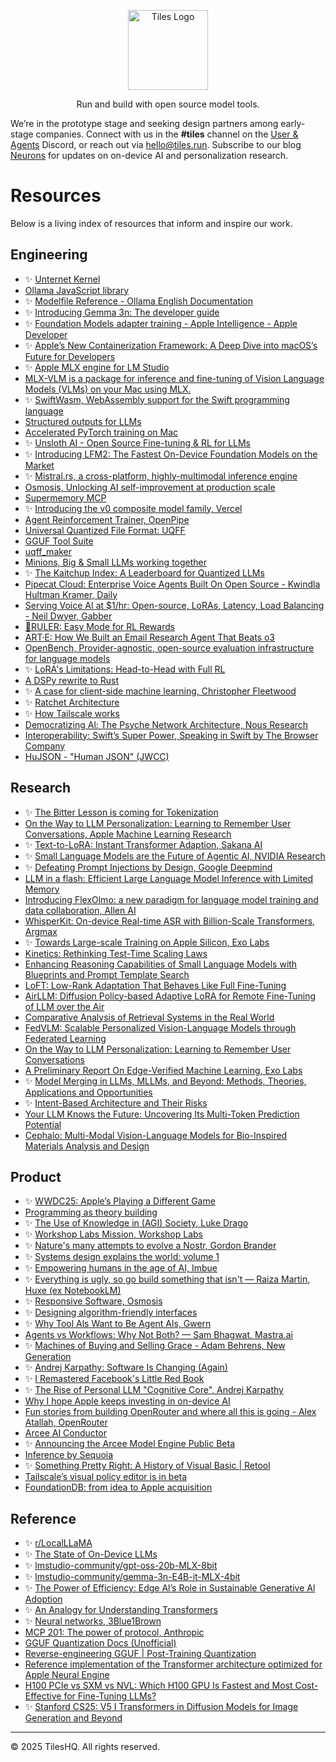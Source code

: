 <p align="center">
  <a href="https://github.com/tileshq/">
    <img src="https://avatars.githubusercontent.com/u/210493283?s=400&u=2f11fffd96608dab3c5e471f0b2ca3d51b528103&v=4" alt="Tiles Logo" width="128" />
  </a>
</p>
<p align="center">
  Run and build with open source model tools.
</p>
            <p>
  We’re in the prototype stage and seeking design partners among early-stage companies. Connect with us in the <strong>#tiles</strong> channel on the <a href="https://discord.gg/yp3xQbHT" className="underline" target="_blank" rel="noopener noreferrer">User &amp; Agents</a> Discord, or reach out via 
  <a href="mailto:hello@tiles.run">hello@tiles.run</a>. Subscribe to our blog <a href="https://blog.tiles.run/" className="underline" target="_blank" rel="noopener noreferrer">Neurons</a> for updates on on-device AI and personalization research.
</p>

# Resources
Below is a living index of resources that inform and inspire our work.

## Engineering
- ✨ [Unternet Kernel](https://github.com/unternet-co/client/tree/main/kernel)
- [Ollama JavaScript library](https://github.com/ollama/ollama-js)
- ✨ [Modelfile Reference - Ollama English Documentation](https://ollama.readthedocs.io/en/modelfile/)
- ✨ [Introducing Gemma 3n: The developer guide](https://developers.googleblog.com/en/introducing-gemma-3n-developer-guide/)
- ✨ [Foundation Models adapter training - Apple Intelligence - Apple Developer](https://developer.apple.com/apple-intelligence/foundation-models-adapter/)
- ✨ [Apple’s New Containerization Framework: A Deep Dive into macOS’s Future for Developers](https://chamodshehanka.medium.com/apples-new-containerization-framework-a-deep-dive-into-macos-s-future-for-developers-cf102643394a)
- ✨ [Apple MLX engine for LM Studio](https://github.com/lmstudio-ai/mlx-engine)
- [MLX-VLM is a package for inference and fine-tuning of Vision Language Models (VLMs) on your Mac using MLX.](https://github.com/Blaizzy/mlx-vlm)
- ✨ [SwiftWasm, WebAssembly support for the Swift programming language](https://github.com/swiftwasm/swift)
- [Structured outputs for LLMs](https://github.com/dottxt-ai/outlines)
- [Accelerated PyTorch training on Mac](https://docs.pytorch.org/docs/stable/notes/mps.html)
- ✨ [Unsloth AI - Open Source Fine-tuning & RL for LLMs](https://unsloth.ai/)
- ✨ [Introducing LFM2: The Fastest On-Device Foundation Models on the Market](https://www.liquid.ai/blog/liquid-foundation-models-v2-our-second-series-of-generative-ai-models)
- ✨ [Mistral.rs, a cross-platform, highly-multimodal inference engine](https://github.com/EricLBuehler/mistral.rs)
- [Osmosis, Unlocking AI self-improvement at production scale](https://osmosis.ai/)
- [Supermemory MCP](https://mcp.supermemory.ai/)
- ✨ [Introducing the v0 composite model family, Vercel](https://vercel.com/blog/v0-composite-model-family#why-does-v0-need-a-composite-model-architecture?)
- [Agent Reinforcement Trainer, OpenPipe](https://github.com/openpipe/art)
- [Universal Quantized File Format: UQFF](https://github.com/EricLBuehler/mistral.rs/blob/master/docs/UQFF.md)
- [GGUF Tool Suite](https://github.com/Thireus/GGUF-Tool-Suite/)
- [uqff_maker](https://github.com/EricLBuehler/uqff_maker)
- [Minions, Big & Small LLMs working together](https://github.com/HazyResearch/minions)
- ✨ [The Kaitchup Index: A Leaderboard for Quantized LLMs](https://kaitchup.substack.com/p/the-kaitchup-index)
- [Pipecat Cloud: Enterprise Voice Agents Built On Open Source - Kwindla Hultman Kramer, Daily](https://www.youtube.com/watch?v=IA4lZjh9sTs)
- [Serving Voice AI at $1/hr: Open-source, LoRAs, Latency, Load Balancing - Neil Dwyer, Gabber](https://www.youtube.com/watch?v=rD23-VZZHOo)
- [📏RULER: Easy Mode for RL Rewards](https://openpipe.ai/blog/ruler)
- [ART·E: How We Built an Email Research Agent That Beats o3](https://openpipe.ai/blog/art-e-mail-agent)
- [OpenBench, Provider-agnostic, open-source evaluation infrastructure for language models](https://github.com/groq/openbench)
- ✨ [LoRA's Limitations: Head-to-Head with Full RL](https://osmosis.ai/blog/lora-comparison)
- [A DSPy rewrite to Rust](https://github.com/krypticmouse/DSRs)
- ✨ [A case for client-side machine learning, Christopher Fleetwood](https://www.are.na/block/37127633)
- ✨ [Ratchet Architecture](https://github.com/huggingface/ratchet/blob/master/ARCHITECTURE.md)
- ✨ [How Tailscale works](https://tailscale.com/blog/how-tailscale-works)
- [Democratizing Al: The Psyche Network Architecture, Nous Research](https://nousresearch.com/nous-psyche/)
- [Interoperability: Swift’s Super Power, Speaking in Swift by The Browser Company](https://speakinginswift.substack.com/p/interoperability-swifts-super-power)
- [HuJSON - "Human JSON" (JWCC)](https://github.com/tailscale/hujson)


## Research
- ✨ [The Bitter Lesson is coming for Tokenization](https://lucalp.dev/bitter-lesson-tokenization-and-blt/) 
- [On the Way to LLM Personalization: Learning to Remember User Conversations, Apple Machine Learning Research](https://machinelearning.apple.com/research/on-the-way)
- ✨ [Text-to-LoRA: Instant Transformer Adaption, Sakana AI](https://arxiv.org/abs/2506.06105)
- ✨ [Small Language Models are the Future of Agentic AI, NVIDIA Research](https://arxiv.org/abs/2506.02153)
- ✨ [Defeating Prompt Injections by Design, Google Deepmind](https://arxiv.org/abs/2503.18813)
- [LLM in a flash: Efficient Large Language Model Inference with Limited Memory](https://arxiv.org/abs/2312.11514)
- [Introducing FlexOlmo: a new paradigm for language model training and data collaboration, Allen AI](https://allenai.org/blog/flexolmo)
- [WhisperKit: On-device Real-time ASR with Billion-Scale Transformers, Argmax](https://openreview.net/attachment?id=6lC3MPFbVg&name=pdf)
- ✨ [Towards Large-scale Training on Apple Silicon, Exo Labs](https://openreview.net/pdf?id=TJjP8d5bms)
- [Kinetics: Rethinking Test-Time Scaling Laws](https://openreview.net/attachment?id=qxnJrm47Ag&name=pdf)
- [Enhancing Reasoning Capabilities of Small Language Models with Blueprints and Prompt Template Search](https://openreview.net/attachment?id=LsNstclw8Z&name=pdf)
- [LoFT: Low-Rank Adaptation That Behaves Like Full Fine-Tuning](https://arxiv.org/pdf/2505.21289)
- [AirLLM: Diffusion Policy-based Adaptive LoRA for Remote Fine-Tuning of LLM over the Air](https://arxiv.org/abs/2507.11515)
- [Comparative Analysis of Retrieval Systems in the Real World](https://arxiv.org/pdf/2405.02048)
- [FedVLM: Scalable Personalized Vision-Language Models through Federated Learning](https://arxiv.org/abs/2507.17088)
- [On the Way to LLM Personalization: Learning to Remember User Conversations](https://arxiv.org/abs/2411.13405)
- [A Preliminary Report On Edge-Verified Machine Learning, Exo Labs](https://github.com/exo-explore/evML/blob/main/A_Preliminary_Report_On_evML.pdf)
- ✨ [Model Merging in LLMs, MLLMs, and Beyond: Methods, Theories, Applications and Opportunities](https://arxiv.org/abs/2408.07666)
- ✨ [Intent-Based Architecture and Their Risks](https://www.paradigm.xyz/2023/06/intents)
- [Your LLM Knows the Future: Uncovering Its Multi-Token Prediction Potential](https://arxiv.org/abs/2507.11851)
- [Cephalo: Multi-Modal Vision-Language Models for Bio-Inspired Materials Analysis and Design](https://arxiv.org/abs/2405.19076)


## Product

- ✨ [WWDC25: Apple’s Playing a Different Game](https://creativestrategies.com/wwdc25-apples-playing-a-different-game/)
- [Programming as theory building](https://pages.cs.wisc.edu/~remzi/Naur.pdf)
- ✨ [The Use of Knowledge in (AGI) Society, Luke Drago](https://lukedrago.substack.com/cp/160938645)
- ✨ [Workshop Labs Mission, Workshop Labs](https://workshoplabs.ai/)
- ✨ [Nature's many attempts to evolve a Nostr, Gordon Brander](https://newsletter.squishy.computer/p/natures-many-attempts-to-evolve-a)
- ✨ [Systems design explains the world: volume 1](https://apenwarr.ca/log/20201227)
- ✨ [Empowering humans in the age of AI, Imbue](https://imbue.com/company/vision/)
- ✨ [Everything is ugly, so go build something that isn't — Raiza Martin, Huxe (ex NotebookLM)](https://www.youtube.com/watch?v=yG5d5UaGz1M)
- ✨ [Responsive Software, Osmosis](https://osmosis.ai/blog/responsive-software)
- ✨ [Designing algorithm-friendly interfaces](https://uxdesign.cc/designing-algorithm-friendly-interfaces-84da3ed076a9)
- ✨ [Why Tool Als Want to Be Agent Als, Gwern](https://gwern.net/tool-ai)
- [Agents vs Workflows: Why Not Both? — Sam Bhagwat, Mastra.ai](https://www.latent.space/p/oai-v-langgraph)
- ✨ [Machines of Buying and Selling Grace - Adam Behrens, New Generation](https://www.youtube.com/watch?v=zlZz0mDF2eg)
- ✨ [Andrej Karpathy: Software Is Changing (Again)](https://www.youtube.com/watch?v=LCEmiRjPEtQ&t=2211s)
- ✨ [I Remastered Facebook's Little Red Book](https://spaccapeli.com/i-remastered-facebooks-little-red-book)
- ✨ [The Rise of Personal LLM "Cognitive Core", Andrej Karpathy](https://x.com/karpathy/status/1938626382248149433)
- [Why I hope Apple keeps investing in on-device AI](https://www.computerworld.com/article/4016798/why-i-hope-apple-keeps-investing-in-on-device-ai.html)
- [Fun stories from building OpenRouter and where all this is going - Alex Atallah, OpenRouter](https://www.youtube.com/watch?v=84Vtz2IL1Ug)
- [Arcee AI Conductor](https://models.arcee.ai/)
- ✨ [Announcing the Arcee Model Engine Public Beta](https://www.arcee.ai/blog/announcing-the-arcee-model-engine-public-beta)
- [Inference by Sequoia](https://inferencebysequoia.substack.com/about)
- ✨ [Something Pretty Right: A History of Visual Basic | Retool](https://retool.com/visual-basic)
- [Tailscale’s visual policy editor is in beta](https://tailscale.com/blog/visual-editor-beta)
- [FoundationDB: from idea to Apple acquisition](https://www.youtube.com/watch?v=C1nZzQqcPZw)

## Reference 
- ✨ [r/LocalLLaMA](https://www.reddit.com/r/LocalLLaMA/)
- ✨ [The State of On-Device LLMs](https://app.getcontrast.io/register/sota-the-state-of-llms)
- ✨ [lmstudio-community/gpt-oss-20b-MLX-8bit](https://huggingface.co/lmstudio-community/gpt-oss-20b-MLX-8bit)
- ✨ [lmstudio-community/gemma-3n-E4B-it-MLX-4bit](https://huggingface.co/lmstudio-community/gemma-3n-E4B-it-MLX-4bit)
- ✨ [The Power of Efficiency: Edge Al’s Role in Sustainable Generative Al Adoption](https://creativestrategies.com/research/gen-ai-edge-testing/)
- ✨ [An Analogy for Understanding Transformers](https://www.lesswrong.com/posts/euam65XjigaCJQkcN/an-analogy-for-understanding-transformers)
- ✨ [Neural networks, 3Blue1Brown](https://www.youtube.com/playlist?list=PLZHQObOWTQDNU6R1_67000Dx_ZCJB-3pi)
- [MCP 201: The power of protocol, Anthropic](https://www.youtube.com/watch?v=HNzH5Us1Rvg)
- [GGUF Quantization Docs (Unofficial)](https://github.com/iuliaturc/gguf-docs)
- [Reverse-engineering GGUF | Post-Training Quantization](https://www.youtube.com/watch?v=vW30o4U9BFE)
- [Reference implementation of the Transformer architecture optimized for Apple Neural Engine](https://github.com/apple/ml-ane-transformers)
- [H100 PCIe vs SXM vs NVL: Which H100 GPU Is Fastest and Most Cost-Effective for Fine-Tuning LLMs?](https://kaitchup.substack.com/p/h100-pcie-vs-sxm-vs-nvl-best-single)
- ✨ [Stanford CS25: V5 I Transformers in Diffusion Models for Image Generation and Beyond](https://www.youtube.com/watch?v=vXtapCFctTI)

-------
© 2025 TilesHQ. All rights reserved.
